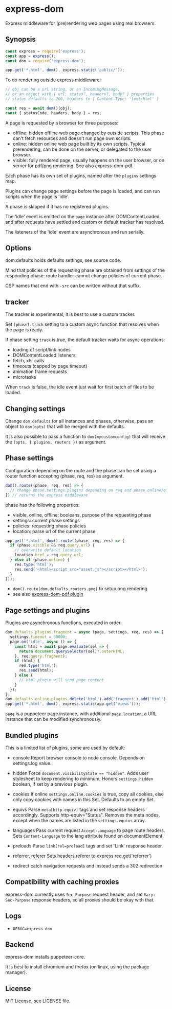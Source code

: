 # express-dom

Express middleware for (pre)rendering web pages using real browsers.

## Synopsis

```js
const express = require('express');
const app = express();
const dom = require('express-dom');

app.get('*.html', dom(), express.static('public/'));
```

To do rendering outside express middleware:

```js
// obj can be a url string, or an IncomingMessage,
// or an object with { url, status?, headers?, body? } properties
// status defaults to 200, headers to { Content-Type: 'text/html' }

const res = await dom()(obj);
const { statusCode, headers, body } = res;
```

A page is requested by a browser for three purposes:

- offline: hidden offline web page changed by outside scripts.
  This phase can't fetch resources and doesn't run page own scripts.
- online: hidden online web page built by its own scripts. Typical prerendering,
  can be done on the server, or delegated to the user browser.
- visible: fully rendered page, usually happens on the user browser,
  or on server for pdf/png rendering. See also express-dom-pdf.

Each phase has its own set of plugins, named after the `plugins` settings map.

Plugins can change page settings before the page is loaded,
and can run scripts when the page is 'idle'.

A phase is skipped if it has no registered plugins.

The 'idle' event is emitted on the `page` instance after DOMContentLoaded,
and after requests have settled and custom or default tracker has resolved.

The listeners of the 'idle' event are asynchronous and run serially.

## Options

dom.defaults holds defaults settings, see source code.

Mind that policies of the requesting phase are obtained from settings of the responding phase: route handler cannot change policies of current phase.

CSP names that end with `-src` can be written without that suffix.

## tracker

The tracker is experimental, it is best to use a custom tracker.

Set `[phase].track` setting to a custom async function that resolves when the page is ready.

If phase setting `track` is true, the default tracker waits for async operations:

- loading of script/link nodes
- DOMContentLoaded listeners
- fetch, xhr calls
- timeouts (capped by page timeout)
- animation frame requests
- microtasks

When `track` is false, the idle event just wait for first batch of files to be loaded.

## Changing settings

Change `dom.defaults` for all instances and phases, otherwise,
pass an object to `dom(opts)` that will be merged with the defaults.

It is also possible to pass a function to `dom(mycustomconfig)` that
will receive the `(opts, { plugins, routers })` as argument.

## Phase settings

Configuration depending on the route and the phase can be set using a router function accepting (phase, req, res) as argument.

```js
dom().route((phase, req, res) => {
  // change phase.settings.plugins depending on req and phase.online/offline/visible
}) // returns the express middleware
```

phase has the following properties:

- visible, online, offline: booleans, purpose of the requesting phase
- settings: current phase settings
- policies: requesting phase policies
- location: parse url of the current phase

```js
app.get('*.html', dom().route((phase, req, res) => {
  if (phase.visible && req.query.url) {
    // overwrite default location
    location.href = req.query.url;
  } else if (phase.online) {
    res.type('html');
    res.send('<html><script src="asset.js"></script></html>');
  }
}));
```

- `dom().route(dom.defaults.routers.png)` to setup png rendering
- see also [express-dom-pdf plugin](https://github.com/kapouer/express-dom-pdf)

## Page settings and plugins

Plugins are asynchronous functions, executed in order.

```js
dom.defaults.plugins.fragment = async (page, settings, req, res) => {
  settings.timeout = 30000;
  page.on('idle', async () => {
    const html = await page.evaluate(sel => {
      return document.querySelector(sel)?.outerHTML;
    }, req.query.fragment);
    if (html) {
      res.type('html');
      res.send(html);
    } else {
      // html plugin will send page content
    }
  });
};
dom.defaults.online.plugins.delete('html').add('fragment').add('html');
app.get('*.html', dom(), express.static(app.get('views')));
```

`page` is a puppeteer page instance, with additional
`page.location`, a URL instance that can be modified
synchronously.

## Bundled plugins

This is a limited list of plugins, some are used by default:

- console
  Report browser console to node console.
  Depends on settings.log value.

- hidden
  Force `document.visibilityState == "hidden"`.
  Adds user stylesheet to keep rendering to minimum;
  Honors `settings.hidden` boolean, if set by a previous plugin.

- cookies
  If online `settings.online.cookies` is true, copy all cookies,
  else only copy cookies with names in this Set.
  Defaults to an empty Set.

- equivs
  Parse `meta[http-equiv]` tags and set response headers accordingly.
  Supports http-equiv="Status".
  Removes the meta nodes, except when the names are listed in the
  `settings.equivs` array.

- languages
  Pass current request `Accept-Language` to page route headers.
  Sets `Content-Language` to the lang attribute found on documentElement.

- preloads
  Parse `link[rel=preload]` tags and set 'Link' response header.

- referrer, referer
  Sets headers.referer to express req.get('referrer')

- redirect
  catch navigation requests and instead sends a 302 redirection

## Compatibility with caching proxies

express-dom currently uses `Sec-Purpose` request header, and set `Vary: Sec-Purpose` response headers, so all proxies should be okay with that.

## Logs

- `DEBUG=express-dom`

## Backend

express-dom installs puppeteer-core.

It is best to install chromium and firefox (on linux, using the package manager).

## License

MIT License, see LICENSE file.
